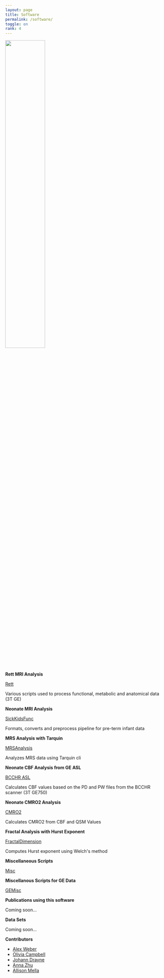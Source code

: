 ```yaml
---
layout: page
title: Software
permalink: /software/
toggle: on
rank: 4
---
```


<div style="margin-bottom: 50px;">
    <img class="float-right" width="50%" src="{{ 'projects/wordcloud.png' | prepend: site.images_dir | prepend: site.baseurl }}" />
</div>

**Rett MRI Analysis** 

[Rett](https://github.com/WeberLab/Rett)

Various scripts used to process functional, metabolic and anatomical data (3T GE)

**Neonate MRI Analysis** 

[SickKidsFunc](https://github.com/WeberLab/SickKidsFunc)

Formats, converts and preprocess pipeline for pre-term infant data

**MRS Analysis with Tarquin**

[MRSAnalysis](https://github.com/WeberLab/MRSAnalysis)

Analyzes MRS data using Tarquin cli

**Neonate CBF Analysis from GE ASL**

[BCCHR ASL](https://github.com/WeberLab/BCCHR_ASL)

Calculates CBF values based on the PD and PW files from the BCCHR scanner (3T GE750)

**Neonate CMRO2 Analysis**

[CMRO2](https://github.com/WeberLab/CMRO2)

Calculates CMRO2 from CBF and QSM Values

**Fractal Analysis with Hurst Exponent**

[FractalDimension](https://github.com/WeberLab/FractalDimension)

Computes Hurst exponent using Welch's method

**Miscellaneous Scripts**

[Misc](https://github.com/WeberLab/Misc)

**Miscellanous Scripts for GE Data**

[GEMisc](https://github.com/WeberLab/GEMisc)

**Publications using this software**

Coming soon...

**Data Sets**

Coming soon...

**Contributors**

* [Alex Weber](https://github.com/weberam2)
* [Olivia Campbell](https://github.com/oliviacampbell1)
* [Johann Drayne](https://github.com/johann997)
* [Anna Zhu](https://github.com/acszhu)
* [Allison Mella](https://github.com/aemella)


